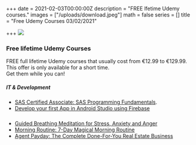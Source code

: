 +++
date = 2021-02-03T00:00:00Z
description = "FREE lfetime Udemy courses."
images = ["/uploads/download.jpeg"]
math = false
series = []
title = "Free Udemy Courses 03/02/2021"

+++
![](/uploads/download.jpeg)

### Free lifetime Udemy Courses

FREE full lifetime Udemy courses that usually cost from €12.99 to €129.99. This offer is only available for a short time.  
Get them while you can!

##### IT & Development

* [SAS Certified Associate: SAS Programming Fundamentals](https://www.udemy.com/course/sas-certified-associate-sas-programming-fundamentals/?ranMID=39197&ranEAID=TnL5HPStwNw&ranSiteID=TnL5HPStwNw-j3y6GWyrjtL3WFBzwpU4Nw&LSNPUBID=TnL5HPStwNw&utm_source=aff-campaign&utm_medium=udemyads&couponCode=77292E36B1591DE26094).
* [Develop your first App in Android Studio using Firebase](https://www.udemy.com/course/develop-your-first-app-in-android-studio-using-firebase/?ranMID=39197&ranEAID=TnL5HPStwNw&ranSiteID=TnL5HPStwNw-150fvjUwquuf9TXFxV9Hrg&LSNPUBID=TnL5HPStwNw&utm_source=aff-campaign&utm_medium=udemyads&couponCode=A2AE0E9DD0F9A93E2506)

##### 

* [Guided Breathing Meditation for Stress, Anxiety and Anger](https://www.udemy.com/course/guided-breathing-meditation-for-stress-anxiety-anger/?ranMID=39197&ranEAID=TnL5HPStwNw&ranSiteID=TnL5HPStwNw-UifBJBwcc8qnxw_nMeMK3w&LSNPUBID=TnL5HPStwNw&utm_source=aff-campaign&utm_medium=udemyads)
* [Morning Routine: 7-Day Magical Morning Routine](https://www.udemy.com/course/7-days-of-magical-mornings-how-to-make-your-morning-magical/?ranMID=39197&ranEAID=TnL5HPStwNw&ranSiteID=TnL5HPStwNw-lp2k8JBDXJw2NANUeQwPOw&LSNPUBID=TnL5HPStwNw&utm_source=aff-campaign&utm_medium=udemyads&couponCode=MORNINGREVIEW)
* [Agent Payday: The Complete Done-For-You Real Estate Business](https://www.udemy.com/course/real-estate-agent-payday/?ranMID=39197&ranEAID=TnL5HPStwNw&ranSiteID=TnL5HPStwNw-ChnXUgwnfJmpmqZhL4VAMg&utm_source=aff-campaign&LSNPUBID=TnL5HPStwNw&utm_medium=udemyads&couponCode=LAUNCH2021)